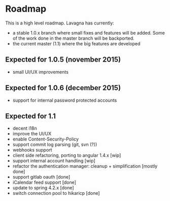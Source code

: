 # Roadmap

This is a high level roadmap. Lavagna has currently:

 - a stable 1.0.x branch where small fixes and features will be added. Some of the work done in the master branch will be backported.
 - the current master (1.1) where the big features are developed
 
## Expected for 1.0.5 (november 2015)

 - small UI/UX improvements
 
## Expected for 1.0.6 (december 2015)

 - support for internal password protected accounts

## Expected for 1.1 

 - decent i18n
 - improve the UI/UX
 - enable Content-Security-Policy
 - support commit log parsing (git, svn (?))
 - webhooks support
 - client side refactoring, porting to angular 1.4.x [wip]
 - support internal account handling [wip]
 - refactor the authentication manager: cleanup + simplification [mostly done]
 - support gitlab oauth [done]
 - iCalendar feed support [done]
 - update to spring 4.2.x [done]
 - switch connection pool to hikaricp [done]
 
